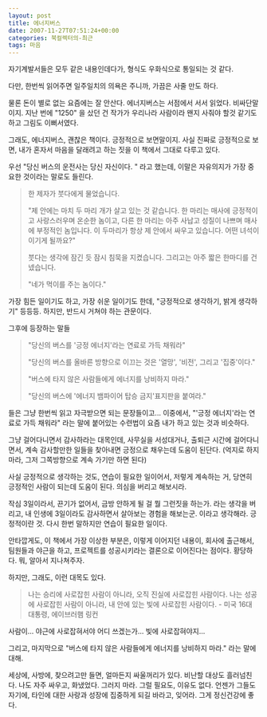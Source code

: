 ```yaml
---
layout: post
title: 에너지버스
date: 2007-11-27T07:51:24+00:00
categories: 북컬렉터의-최근
tags: 마음
---
```

<a href="http://www.aladdin.co.kr/shop/wproduct.aspx?ISBN=8995881658&amp;ttbkey=ttbjinto1216001&amp;copyPaper=1"><img alt="" src="http://image.aladdin.co.kr/coveretc/book/covermini/8995881658_1.jpg" align=right hspace=10 border="0" /></a>

자기계발서들은 모두 같은 내용인데다가, 형식도 우화식으로 통일되는 것 같다.

다만, 한번씩 읽어주면 일주일치의 의욕은 주니까, 가끔은 사줄 만도 하다.

물론 돈이 별로 없는 요즘에는 잘 안산다. 에너지버스는 서점에서 서서 읽었다. 비싸단말이지. 지난 번에 "1250" 을 샀던 건 작가가 우리나라 사람이라 왠지 사줘야 할것 같기도 하고 그림도 이뻐서였다.

그래도, 에너지버스, 괜찮은 책이다. 긍정적으로 보면말이지. 사실 진짜로 긍정적으로 보면, 내가 혼자서 마음을 달래려고 하는 짓을 이 책에서 그대로 다루고 있다.

우선 "당신 버스의 운전사는 당신 자신이다. " 라고 했는데, 이말은 자유의지가 가장 중요한 것이라는 말로도 들린다.

<blockquote>한 제자가 붓다에게 물었습니다.

"제 안에는 마치 두 마리 개가 살고 있는 것 같습니다. 한 마리는 매사에 긍정적이고 사랑스러우며 온순한 놈이고, 다른 한 마리는 아주 사납고 성질이 나쁘며 매사에 부정적인 놈입니다. 이 두마리가 항상 제 안에서 싸우고 있습니다. 어떤 녀석이 이기게 될까요?"

붓다는 생각에 잠긴 듯 잠시 침묵을 지켰습니다. 그리고는 아주 짧은 한마디를 건넸습니다.

"네가 먹이를 주는 놈이다."</blockquote>

가장 힘든 일이기도 하고, 가장 쉬운 일이기도 한데, "긍정적으로 생각하기, 밝게 생각하기" 등등등. 하지만, 반드시 거쳐야 하는 관문이다.

그후에 등장하는 말들

<blockquote>"당신의 버스를 '긍정 에너지'라는 연료로 가득 채워라"

"당신의 버스를 올바른 방향으로 이끄는 것은 '열망', '비전', 그리고 '집중'이다."

"버스에 타지 않은 사람들에게 에너지를 낭비하지 마라."

"당신의 버스에 '에너지 뱀파이어 탑승 금지'표지판을 붙여라."</blockquote>

들은 그냥 한번씩 읽고 자극받으면 되는 문장들이고... 이중에서, "'긍정 에너지'라는 연료로 가득 채워라" 라는 말에 붙어있는 수련법이 요즘 내가 하고 있는 것과 비슷하다.

그냥 걸어다니면서 감사하라는 대목인데, 사무실을 서성대거나, 출퇴근 시간에 걸어다니면서, 계속 감사할만한 일들을 찾아내면 긍정으로 채우는데 도움이 된단다. (억지로 하지 마라, 그저 그쪽방향으로 계속 가기만 하면 된다)

사실 긍정적으로 생각하는 것도, 연습이 필요한 일이어서, 저렇게 계속하는 거, 당연히 긍정적인 사람이 되는데 도움이 된다. 의심을 버리고 해보시라.

작심 3일이라서, 끈기가 없어서, 금방 안하게 될 걸 뭘 그런짓을 하는가. 라는 생각을 버리고, 내 인생에 3일이라도 감사하면서 살아보는 경험을 해보는군. 이라고 생각해라. 긍정적이란 것. 다시 한번 말하지만 연습이 필요한 일이다.

안타깝게도, 이 책에서 가장 이상한 부분은, 이렇게 이어지던 내용이, 회사에 출근해서, 팀원들과 야근을 하고, 프로젝트를 성공시키라는 결론으로 이어진다는 점이다. 황당하다. 뭐, 알아서 지나쳐주자.

하지만, 그래도, 이런 대목도 있다.

<blockquote>나는 승리에 사로잡힌 사람이 아니라,
오직 진실에 사로잡힌 사람이다.
나는 성공에 사로잡힌 사람이 아니라,
내 안에 있는 빛에 사로잡힌 사람이다.
- 미국 16대 대통령, 에이브러햄 링컨</blockquote>

사람이... 야근에 사로잡혀서야 어디 쓰겠는가... 빛에 사로잡혀야지...

그리고, 마지막으로 "버스에 타지 않은 사람들에게 에너지를 낭비하지 마라." 라는 말에 대해.

세상에, 사방에, 찾으려고만 들면, 얼마든지 싸울꺼리가 있다. 비난할 대상도 흘러넘친다. 나도 자주 싸우고, 화냈었다. 그러지 마라. 그럴 필요도, 이유도 없다. 언젠가 그들도 자기에, 타인에 대한 사랑과 성장에 집중하게 되길 바라고, 잊어라. 그게 정신건강에 좋다.
